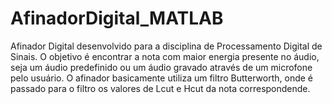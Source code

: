 # AfinadorDigital_MATLAB
Afinador Digital desenvolvido para a disciplina de Processamento Digital de Sinais.
O objetivo é encontrar a nota com maior energia presente no áudio, seja um áudio predefinido ou um áudio gravado através de um microfone pelo usuário. O afinador basicamente utiliza um filtro Butterworth, onde é passado para o filtro os valores de Lcut e Hcut da nota correspondende.
